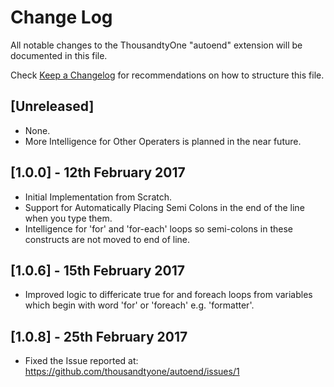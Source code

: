 # Change Log
All notable changes to the ThousandtyOne "autoend" extension will be documented in this file.

Check [Keep a Changelog](http://keepachangelog.com/) for recommendations on how to structure this file.

## [Unreleased]
- None.
- More Intelligence for Other Operaters is planned in the near future.

## [1.0.0] - 12th February 2017
- Initial Implementation from Scratch.
- Support for Automatically Placing Semi Colons in the end of the line when you type them.
- Intelligence for 'for' and 'for-each' loops so semi-colons in these constructs are not moved to end of line.

## [1.0.6] - 15th February 2017
- Improved logic to differicate true for and foreach loops from variables which begin with word 'for' or 'foreach' e.g. 'formatter'.

## [1.0.8] - 25th February 2017
- Fixed the Issue reported at: https://github.com/thousandtyone/autoend/issues/1
